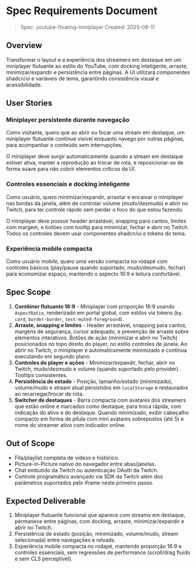 # Spec Requirements Document

> Spec: youtube-floating-miniplayer
> Created: 2025-08-11

## Overview

Transformar o layout e a experiência dos streamers em destaque em um miniplayer flutuante ao estilo do YouTube, com docking inteligente, arraste, minimizar/expandir e persistência entre páginas. A UI utilizará componentes shadcn/ui e variáveis de tema, garantindo consistência visual e acessibilidade.

## User Stories

### Miniplayer persistente durante navegação

Como visitante, quero que ao abrir ou focar uma stream em destaque, um miniplayer flutuante continue visível enquanto navego por outras páginas, para acompanhar o conteúdo sem interrupções.

O miniplayer deve surgir automaticamente quando a stream em destaque estiver ativa, manter a reprodução ao trocar de rota, e reposicionar-se de forma suave para não cobrir elementos críticos da UI.

### Controles essenciais e docking inteligente

Como usuário, quero minimizar/expandir, arrastar e encaixar o miniplayer nas bordas da janela, além de controlar volume (mudo/desmudo) e abrir no Twitch, para ter controle rápido sem perder o foco do que estou fazendo.

O miniplayer deve possuir header arrastável, snapping para cantos, limites com margem, e botões com tooltip para minimizar, fechar e abrir no Twitch. Todos os controles devem usar componentes shadcn/ui e tokens do tema.

### Experiência mobile compacta

Como usuário mobile, quero uma versão compacta no rodapé com controles básicos (play/pause quando suportado, mudo/desmudo, fechar) para economizar espaço, mantendo o aspecto 16:9 e leitura confortável.

## Spec Scope

1. **Contêiner flutuante 16:9** - Miniplayer com proporção 16:9 usando `AspectRatio`, renderizado em portal global, com estilos via tokens (`bg-card`, `border-border`, `text-muted-foreground`).
2. **Arraste, snapping e limites** - Header arrastável, snapping para cantos, margens de segurança, cursor adequado, e prevenção de arraste sobre elementos interativos. Botões de ação (minimizar e abrir no Twitch) posicionados no topo direito do player, no estilo controles de janela. Ao abrir no Twitch, o miniplayer é automaticamente minimizado e continua executando em segundo plano.
3. **Controles do player e ações** - Minimizar/expandir, fechar, abrir no Twitch, mudo/desmudo e volume (quando suportado pelo provider). Tooltips consistentes.
4. **Persistência de estado** - Posição, tamanho/estado (minimizado), volume/mudo e stream atual persistidos em `localStorage` e restaurados ao recarregar/trocar de rota.
5. **Switcher de destaques** - Barra compacta com avatares dos streamers que estão online e marcados como destaque, para troca rápida, com indicação do ativo e do destaque. Quando minimizado, exibir cabeçalho compacto em forma de pílula com mini avatares sobrepostos (até 5) e nome do streamer ativo com indicador online.

## Out of Scope

- Fila/playlist completa de vídeos e histórico.
- Picture-in-Picture nativo do navegador entre abas/janelas.
- Chat embutido da Twitch ou autenticação OAuth da Twitch.
- Controle programático avançado via SDK da Twitch além dos parâmetros suportados pelo iframe neste primeiro passo.

## Expected Deliverable

1. Miniplayer flutuante funcional que aparece com streams em destaque, permanece entre páginas, com docking, arraste, minimizar/expandir e abrir no Twitch.
2. Persistência de estado (posição, minimizado, volume/mudo, stream selecionada) entre navegações e reloads.
3. Experiência mobile compacta no rodapé, mantendo proporção 16:9 e controles essenciais, sem regressões de performance (scroll/drag fluido e sem CLS perceptível).


